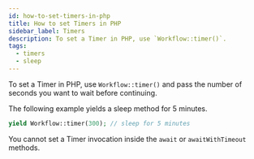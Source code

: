 ```yaml
---
id: how-to-set-timers-in-php
title: How to set Timers in PHP
sidebar_label: Timers
description: To set a Timer in PHP, use `Workflow::timer()`.
tags:
  - timers
  - sleep
---
```


To set a Timer in PHP, use `Workflow::timer()` and pass the number of seconds you want to wait before continuing.

The following example yields a sleep method for 5 minutes.

```php
yield Workflow::timer(300); // sleep for 5 minutes
```

You cannot set a Timer invocation inside the `await` or `awaitWithTimeout` methods.
